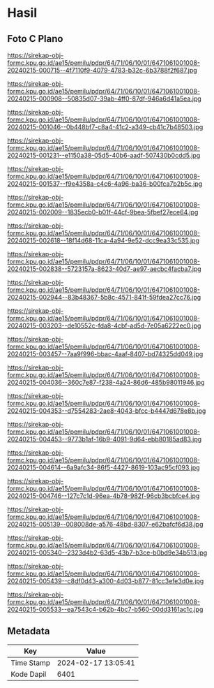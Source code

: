 # Hasil

## Foto C Plano

https://sirekap-obj-formc.kpu.go.id/ae15/pemilu/pdpr/64/71/06/10/01/6471061001008-20240215-000715--4f7110f9-4079-4783-b32c-6b3788f2f687.jpg

https://sirekap-obj-formc.kpu.go.id/ae15/pemilu/pdpr/64/71/06/10/01/6471061001008-20240215-000908--50835d07-39ab-4ff0-87df-946a6d41a5ea.jpg

https://sirekap-obj-formc.kpu.go.id/ae15/pemilu/pdpr/64/71/06/10/01/6471061001008-20240215-001046--0b448bf7-c8a4-41c2-a349-cb41c7b48503.jpg

https://sirekap-obj-formc.kpu.go.id/ae15/pemilu/pdpr/64/71/06/10/01/6471061001008-20240215-001231--e1150a38-05d5-40b6-aadf-507430b0cdd5.jpg

https://sirekap-obj-formc.kpu.go.id/ae15/pemilu/pdpr/64/71/06/10/01/6471061001008-20240215-001537--f9e4358a-c4c6-4a96-ba36-b00fca7b2b5c.jpg

https://sirekap-obj-formc.kpu.go.id/ae15/pemilu/pdpr/64/71/06/10/01/6471061001008-20240215-002009--1835ecb0-b01f-44cf-9bea-5fbef27ece64.jpg

https://sirekap-obj-formc.kpu.go.id/ae15/pemilu/pdpr/64/71/06/10/01/6471061001008-20240215-002618--18f14d68-11ca-4a94-9e52-dcc9ea33c535.jpg

https://sirekap-obj-formc.kpu.go.id/ae15/pemilu/pdpr/64/71/06/10/01/6471061001008-20240215-002838--5723157a-8623-40d7-ae97-aecbc4facba7.jpg

https://sirekap-obj-formc.kpu.go.id/ae15/pemilu/pdpr/64/71/06/10/01/6471061001008-20240215-002944--83b48367-5b8c-4571-841f-59fdea27cc76.jpg

https://sirekap-obj-formc.kpu.go.id/ae15/pemilu/pdpr/64/71/06/10/01/6471061001008-20240215-003203--de10552c-fda8-4cbf-ad5d-7e05a6222ec0.jpg

https://sirekap-obj-formc.kpu.go.id/ae15/pemilu/pdpr/64/71/06/10/01/6471061001008-20240215-003457--7aa9f996-bbac-4aaf-8407-bd74325dd049.jpg

https://sirekap-obj-formc.kpu.go.id/ae15/pemilu/pdpr/64/71/06/10/01/6471061001008-20240215-004036--360c7e87-f238-4a24-86d6-485b98011946.jpg

https://sirekap-obj-formc.kpu.go.id/ae15/pemilu/pdpr/64/71/06/10/01/6471061001008-20240215-004353--d7554283-2ae8-4043-bfcc-b4447d678e8b.jpg

https://sirekap-obj-formc.kpu.go.id/ae15/pemilu/pdpr/64/71/06/10/01/6471061001008-20240215-004453--9773b1af-16b9-4091-9d64-ebb80185ad83.jpg

https://sirekap-obj-formc.kpu.go.id/ae15/pemilu/pdpr/64/71/06/10/01/6471061001008-20240215-004614--6a9afc34-86f5-4427-8619-103ac95cf093.jpg

https://sirekap-obj-formc.kpu.go.id/ae15/pemilu/pdpr/64/71/06/10/01/6471061001008-20240215-004746--127c7c1d-96ea-4b78-982f-96cb3bcbfce4.jpg

https://sirekap-obj-formc.kpu.go.id/ae15/pemilu/pdpr/64/71/06/10/01/6471061001008-20240215-005139--008008de-a576-48bd-8307-e62bafcf6d38.jpg

https://sirekap-obj-formc.kpu.go.id/ae15/pemilu/pdpr/64/71/06/10/01/6471061001008-20240215-005340--2323d4b2-63d5-43b7-b3ce-b0bd9e34b513.jpg

https://sirekap-obj-formc.kpu.go.id/ae15/pemilu/pdpr/64/71/06/10/01/6471061001008-20240215-005439--c8df0d43-a300-4d03-b877-81cc3efe3d0e.jpg

https://sirekap-obj-formc.kpu.go.id/ae15/pemilu/pdpr/64/71/06/10/01/6471061001008-20240215-005533--ea7543c4-b62b-4bc7-b560-00dd3161ac1c.jpg


## Metadata

| Key        | Value               |
| ---------- | ------------------- |
| Time Stamp | 2024-02-17 13:05:41 |
| Kode Dapil | 6401                |



